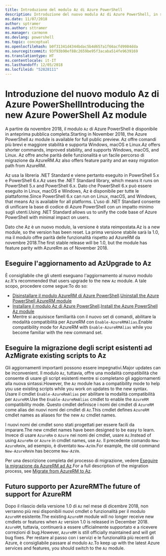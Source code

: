 ```yaml
---
title: Introduzione del modulo Az di Azure PowerShell
description: Introduzione del nuovo modulo Az di Azure PowerShell, in sostituzione del modulo AzureRM.
ms.date: 11/07/2018
author: sptramer
ms.author: sttramer
ms.manager: carmonm
ms.devlang: powershell
ms.topic: conceptual
ms.openlocfilehash: b0f31341d4344bdac5b4d657a1f66acfd9984dda
ms.sourcegitcommit: 93f93b90ef88c2659be95f3acaba514fe9639169
ms.translationtype: HT
ms.contentlocale: it-IT
ms.lasthandoff: 12/05/2018
ms.locfileid: "52828111"
---
```

# <a name="introducing-the-new-azure-powershell-az-module"></a><span data-ttu-id="55b71-103">Introduzione del nuovo modulo Az di Azure PowerShell</span><span class="sxs-lookup"><span data-stu-id="55b71-103">Introducing the new Azure PowerShell Az module</span></span>

<span data-ttu-id="55b71-104">A partire da novembre 2018, il modulo `Az` di Azure PowerShell è disponibile in anteprima pubblica completa.</span><span class="sxs-lookup"><span data-stu-id="55b71-104">Starting in November 2018, the Azure PowerShell `Az` module is available for full public preview.</span></span>
<span data-ttu-id="55b71-105">Az offre comandi più brevi e maggiore stabilità e supporta Windows, macOS e Linux.</span><span class="sxs-lookup"><span data-stu-id="55b71-105">Az offers shorter commands, improved stability, and supports Windows, macOS, and Linux.</span></span> <span data-ttu-id="55b71-106">Az offre anche parità delle funzionalità e un facile percorso di migrazione da AzureRM.</span><span class="sxs-lookup"><span data-stu-id="55b71-106">Az also offers feature parity and an easy migration path from AzureRM.</span></span>

<span data-ttu-id="55b71-107">Az usa la libreria .NET Standard e viene pertanto eseguito in PowerShell 5.x e PowerShell 6.x.</span><span class="sxs-lookup"><span data-stu-id="55b71-107">Az uses the .NET Standard library, which means it runs on PowerShell 5.x and PowerShell 6.x.</span></span>
<span data-ttu-id="55b71-108">Dato che PowerShell 6.x può essere eseguito in Linux, macOS e Windows, Az è disponibile per tutte le piattaforme.</span><span class="sxs-lookup"><span data-stu-id="55b71-108">Since PowerShell 6.x can run on Linux, macOS, and Windows, that means Az is available for all platforms.</span></span>
<span data-ttu-id="55b71-109">L'uso di .NET Standard consente di unificare la base di codice di Azure PowerShell con un impatto minimo sugli utenti.</span><span class="sxs-lookup"><span data-stu-id="55b71-109">Using .NET Standard allows us to unify the code base of Azure PowerShell with minimal impact on users.</span></span>

<span data-ttu-id="55b71-110">Dato che Az è un nuovo modulo, la versione è stata reimpostata.</span><span class="sxs-lookup"><span data-stu-id="55b71-110">Az is a new module, so the version has been reset.</span></span> <span data-ttu-id="55b71-111">La prima versione stabile sarà la 1.0, ma il modulo offre parità delle funzionalità rispetto ad AzureRM da novembre 2018.</span><span class="sxs-lookup"><span data-stu-id="55b71-111">The first stable release will be 1.0, but the module has feature parity with AzureRm as of November 2018.</span></span>

## <a name="upgrade-to-az"></a><span data-ttu-id="55b71-112">Eseguire l'aggiornamento ad Az</span><span class="sxs-lookup"><span data-stu-id="55b71-112">Upgrade to Az</span></span>

<span data-ttu-id="55b71-113">È consigliabile che gli utenti eseguano l'aggiornamento al nuovo modulo `Az`.</span><span class="sxs-lookup"><span data-stu-id="55b71-113">It's recommended that users upgrade to the new `Az` module.</span></span> <span data-ttu-id="55b71-114">A tale scopo, procedere come segue:</span><span class="sxs-lookup"><span data-stu-id="55b71-114">To do so:</span></span>

* <span data-ttu-id="55b71-115">[Disinstallare il modulo AzureRM di Azure PowerShell](/powershell/azure/uninstall-azurerm-ps).</span><span class="sxs-lookup"><span data-stu-id="55b71-115">[Uninstall the Azure PowerShell AzureRM module](/powershell/azure/uninstall-azurerm-ps)</span></span>
* <span data-ttu-id="55b71-116">[Installare il modulo Az di Azure PowerShell](/powershell/azure/install-az-ps).</span><span class="sxs-lookup"><span data-stu-id="55b71-116">[Install the Azure PowerShell Az module](/powershell/azure/install-az-ps)</span></span>
* <span data-ttu-id="55b71-117">Mentre si acquisisce familiarità con il nuovo set di comandi, abilitare la modalità compatibilità per AzureRM con `Enable-AzureRMAlias`.</span><span class="sxs-lookup"><span data-stu-id="55b71-117">Enable compatibility mode for AzureRM with `Enable-AzureRMAlias` while you become familiar with the new command set.</span></span>

## <a name="migrate-existing-scripts-to-az"></a><span data-ttu-id="55b71-118">Eseguire la migrazione degli script esistenti ad Az</span><span class="sxs-lookup"><span data-stu-id="55b71-118">Migrate existing scripts to Az</span></span>

<span data-ttu-id="55b71-119">Gli aggiornamenti importanti possono essere impegnativi.</span><span class="sxs-lookup"><span data-stu-id="55b71-119">Major updates can be inconvenient.</span></span> <span data-ttu-id="55b71-120">Il modulo `Az`, tuttavia, offre una modalità compatibilità che consente di usare gli script esistenti mentre si completano gli aggiornamenti alla nuova sintassi.</span><span class="sxs-lookup"><span data-stu-id="55b71-120">However, the `Az` module has a compatibility mode to help you use existing scripts while you work on updates to the new syntax.</span></span> <span data-ttu-id="55b71-121">Usare il cmdlet `Enable-AzureRmAlias` per abilitare la modalità compatibilità per `AzureRM`.</span><span class="sxs-lookup"><span data-stu-id="55b71-121">Use the `Enable-AzureRmAlias` cmdlet to enable the `AzureRM` compatibility mode.</span></span> <span data-ttu-id="55b71-122">Questo cmdlet definisce i nomi dei cmdlet di `AzureRM` come alias dei nuovi nomi dei cmdlet di `Az`.</span><span class="sxs-lookup"><span data-stu-id="55b71-122">This cmdlet defines `AzureRM` cmdlet names as aliases for the new `Az` cmdlet names.</span></span>

<span data-ttu-id="55b71-123">I nuovi nomi dei cmdlet sono stati progettati per essere facili da imparare.</span><span class="sxs-lookup"><span data-stu-id="55b71-123">The new cmdlet names have been designed to be easy to learn.</span></span> <span data-ttu-id="55b71-124">Invece di usare `AzureRm` o `Azure` nei nomi dei cmdlet, usare `Az`.</span><span class="sxs-lookup"><span data-stu-id="55b71-124">Instead of using `AzureRm` or `Azure` in cmdlet names, use `Az`.</span></span> <span data-ttu-id="55b71-125">Il precedente comando `New-AzureRmVm`, ad esempio, è diventato `New-AzVm`.</span><span class="sxs-lookup"><span data-stu-id="55b71-125">For example, the old command `New-AzureRmVm` has become `New-AzVm`.</span></span>

<span data-ttu-id="55b71-126">Per una descrizione completa del processo di migrazione, vedere [Eseguire la migrazione da AzureRM ad Az](migrate-from-azurerm-to-az.md).</span><span class="sxs-lookup"><span data-stu-id="55b71-126">For a full description of the migration process, see [Migrate from AzureRM to Az](migrate-from-azurerm-to-az.md).</span></span>

## <a name="the-future-of-support-for-azurerm"></a><span data-ttu-id="55b71-127">Futuro supporto per AzureRM</span><span class="sxs-lookup"><span data-stu-id="55b71-127">The future of support for AzureRM</span></span>

<span data-ttu-id="55b71-128">Dopo il rilascio della versione 1.0 di `Az` nel mese di dicembre 2018, non verranno più resi disponibili nuovi cmdlet o funzionalità per il modulo `AzureRM` esistente.</span><span class="sxs-lookup"><span data-stu-id="55b71-128">The existing `AzureRM` module will no longer receive new cmdlets or features when `Az` version 1.0 is released in December 2018.</span></span> <span data-ttu-id="55b71-129">`AzureRM`, tuttavia, continuerà a essere ufficialmente supportato e a ricevere correzioni di bug.</span><span class="sxs-lookup"><span data-stu-id="55b71-129">However, `AzureRM` is still officially maintained and will get bug fixes.</span></span> <span data-ttu-id="55b71-130">Per restare al passo con i servizi e le funzionalità più recenti di Azure, è consigliabile passare al modulo `Az`.</span><span class="sxs-lookup"><span data-stu-id="55b71-130">To keep up with the latest Azure services and features, you should switch to the `Az` module.</span></span>